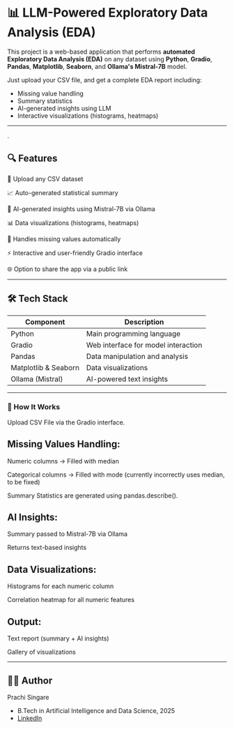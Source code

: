 
# 📊 LLM-Powered Exploratory Data Analysis (EDA)

This project is a web-based application that performs **automated Exploratory Data Analysis (EDA)** on any dataset using **Python**, **Gradio**, **Pandas**, **Matplotlib**, **Seaborn**, and **Ollama's Mistral-7B** model.

Just upload your CSV file, and get a complete EDA report including:
- Missing value handling
- Summary statistics
- AI-generated insights using LLM
- Interactive visualizations (histograms, heatmaps)

---
.

## 🔍 Features
📁 Upload any CSV dataset

📈 Auto-generated statistical summary

🧠 AI-generated insights using Mistral-7B via Ollama

📊 Data visualizations (histograms, heatmaps)

🧼 Handles missing values automatically

⚡ Interactive and user-friendly Gradio interface

🌐 Option to share the app via a public link

---

## 🛠️ Tech Stack

| Component            | Description                         |
| -------------------- | ----------------------------------- |
| Python               | Main programming language           |
| Gradio               | Web interface for model interaction |
| Pandas               | Data manipulation and analysis      |
| Matplotlib & Seaborn | Data visualizations                 |
| Ollama (Mistral)     | AI-powered text insights            |


---
### 🚀 How It Works
Upload CSV File via the Gradio interface.

## Missing Values Handling:

Numeric columns → Filled with median

Categorical columns → Filled with mode (currently incorrectly uses median, to be fixed)

Summary Statistics are generated using pandas.describe().

## AI Insights:

Summary passed to Mistral-7B via Ollama

Returns text-based insights

## Data Visualizations:

Histograms for each numeric column

Correlation heatmap for all numeric features

## Output:

Text report (summary + AI insights)

Gallery of visualizations

---
## 👨‍💻 Author
Prachi Singare
- B.Tech in Artificial Intelligence and Data Science, 2025
- [LinkedIn](linkedin.com/in/prachi-singare13)
